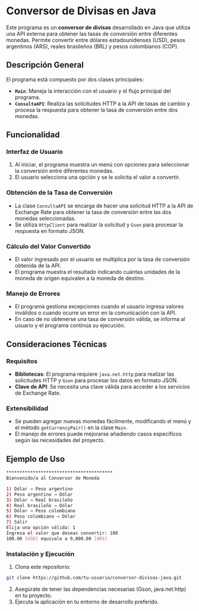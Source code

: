 # Conversor de Divisas en Java

Este programa es un **conversor de divisas** desarrollado en Java que utiliza una API externa para obtener las tasas de conversión entre diferentes monedas. Permite convertir entre dólares estadounidenses (USD), pesos argentinos (ARS), reales brasileños (BRL) y pesos colombianos (COP).

## Descripción General

El programa está compuesto por dos clases principales:

- **`Main`**: Maneja la interacción con el usuario y el flujo principal del programa.
- **`ConsultaAPI`**: Realiza las solicitudes HTTP a la API de tasas de cambio y procesa la respuesta para obtener la tasa de conversión entre dos monedas.

## Funcionalidad

### Interfaz de Usuario

1. Al iniciar, el programa muestra un menú con opciones para seleccionar la conversión entre diferentes monedas.
2. El usuario selecciona una opción y se le solicita el valor a convertir.

### Obtención de la Tasa de Conversión

- La clase `ConsultaAPI` se encarga de hacer una solicitud HTTP a la API de Exchange Rate para obtener la tasa de conversión entre las dos monedas seleccionadas.
- Se utiliza `HttpClient` para realizar la solicitud y `Gson` para procesar la respuesta en formato JSON.

### Cálculo del Valor Convertido

- El valor ingresado por el usuario se multiplica por la tasa de conversión obtenida de la API.
- El programa muestra el resultado indicando cuántas unidades de la moneda de origen equivalen a la moneda de destino.

### Manejo de Errores

- El programa gestiona excepciones cuando el usuario ingresa valores inválidos o cuando ocurre un error en la comunicación con la API.
- En caso de no obtenerse una tasa de conversión válida, se informa al usuario y el programa continúa su ejecución.

## Consideraciones Técnicas

### Requisitos

- **Bibliotecas**: El programa requiere `java.net.http` para realizar las solicitudes HTTP y `Gson` para procesar los datos en formato JSON.
- **Clave de API**: Se necesita una clave válida para acceder a los servicios de Exchange Rate.

### Extensibilidad

- Se pueden agregar nuevas monedas fácilmente, modificando el menú y el método `getCurrencyPair()` en la clase `Main`.
- El manejo de errores puede mejorarse añadiendo casos específicos según las necesidades del proyecto.

## Ejemplo de Uso

```bash
****************************************
Bienvenido/a al Conversor de Moneda

1) Dólar → Peso argentino
2) Peso argentino → Dólar
3) Dólar → Real brasileño
4) Real brasileño → Dólar
5) Dólar → Peso colombiano
6) Peso colombiano → Dólar
7) Salir
Elija una opción válida: 1
Ingresa el valor que deseas convertir: 100
100.00 [USD] equivale a 9,800.00 [ARS]
```

### Instalación y Ejecución
1) Clona este repositorio:
```bash
git clone https://github.com/tu-usuario/conversor-divisas-java.git
```
2) Asegúrate de tener las dependencias necesarias (Gson, java.net.http) en tu proyecto.
3) Ejecuta la aplicación en tu entorno de desarrollo preferido.
